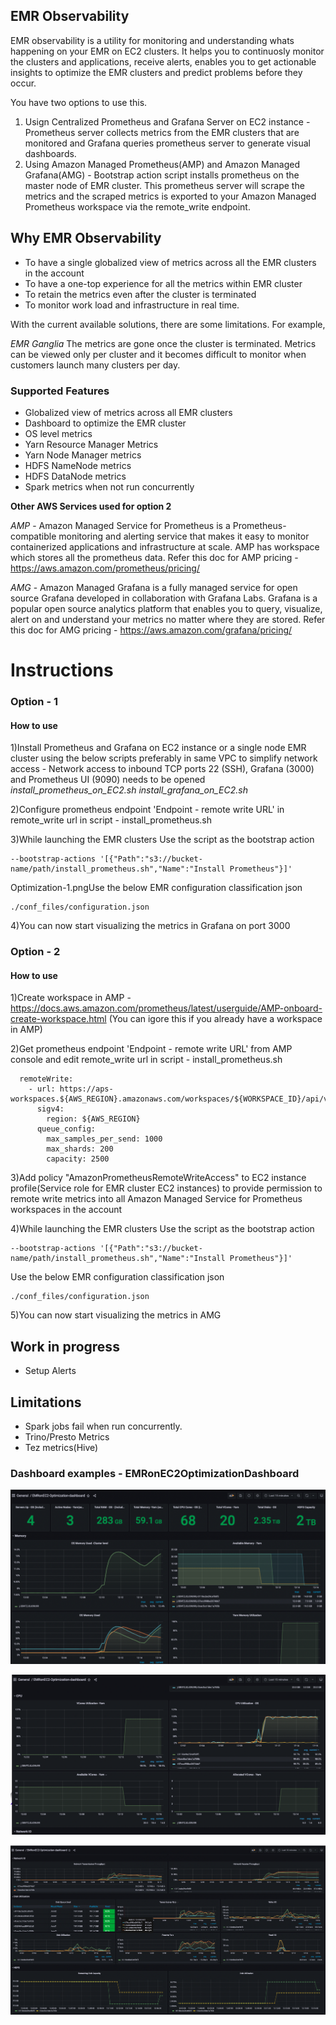 ## EMR Observability
 
EMR observability is a utility for monitoring and understanding whats happening on your EMR on EC2 clusters. It helps you to continuosly monitor the clusters and applications, receive alerts, enables you to get actionable insights to optimize the EMR clusters and predict problems before they occur.
 
You have two options to use this.
1) Usign Centralized Prometheus and Grafana Server on EC2 instance - Prometheus server collects metrics from the EMR clusters that are monitored and Grafana queries prometheus server to generate visual dashboards. 
2) Using Amazon Managed Prometheus(AMP) and Amazon Managed Grafana(AMG) - Bootstrap action script installs prometheus on the master node of EMR cluster. This prometheus server will scrape the metrics and the scraped metrics is exported to your Amazon Managed Prometheus workspace via the remote_write endpoint.
 
## Why EMR Observability
 
* To have a single globalized view of metrics across all the EMR clusters in the account
* To have a one-top experience for all the metrics within EMR cluster
* To retain the metrics even after the cluster is terminated
* To monitor work load and infrastructure in real time.
 
With the current available solutions, there are some limitations. For example,
 
*EMR Ganglia*
The metrics are gone once the cluster is terminated.
Metrics can be viewed only per cluster and it becomes difficult to monitor when customers launch many clusters per day.
 
### Supported Features
* Globalized view of metrics across all EMR clusters
* Dashboard to optimize the EMR cluster
* OS level metrics
* Yarn Resource Manager Metrics
* Yarn Node Manager metrics
* HDFS NameNode metrics
* HDFS DataNode metrics
* Spark metrics when not run concurrently
 
**Other AWS Services used for option 2**
 
*AMP* - Amazon Managed Service for Prometheus is a Prometheus-compatible monitoring and alerting service that makes it easy to monitor containerized applications and infrastructure at scale. AMP has workspace which stores all the prometheus data.
Refer this doc for AMP pricing - https://aws.amazon.com/prometheus/pricing/
 
*AMG* - Amazon Managed Grafana is a fully managed service for open source Grafana developed in collaboration with Grafana Labs. Grafana is a popular open source analytics platform that enables you to query, visualize, alert on and understand your metrics no matter where they are stored.
Refer this doc for AMG pricing - https://aws.amazon.com/grafana/pricing/
 
# Instructions
### Option - 1
#### How to use
1)Install Prometheus and Grafana on EC2 instance or a single node EMR cluster using the below scripts preferably in same VPC to simplify network access - Network access to inbound TCP ports 22 (SSH), Grafana (3000) and Prometheus UI (9090) needs to be opened
*install_prometheus_on_EC2.sh*
*install_grafana_on_EC2.sh*
 
2)Configure prometheus endpoint 'Endpoint - remote write URL' in remote_write url in script - install_prometheus.sh
 
3)While launching the EMR clusters
Use the script as the bootstrap action
```
--bootstrap-actions '[{"Path":"s3://bucket-name/path/install_prometheus.sh","Name":"Install Prometheus"}]'
```
Optimization-1.pngUse the below EMR configuration classification json
```
./conf_files/configuration.json
```
 
4)You can now start visualizing the metrics in Grafana on port 3000
 
 
### Option - 2
#### How to use
 
1)Create workspace in AMP - https://docs.aws.amazon.com/prometheus/latest/userguide/AMP-onboard-create-workspace.html (You can igore this if you already have a workspace in AMP)
 
2)Get prometheus endpoint 'Endpoint - remote write URL' from AMP console and edit remote_write url in script - install_prometheus.sh
```
  remoteWrite:
    - url: https://aps-workspaces.${AWS_REGION}.amazonaws.com/workspaces/${WORKSPACE_ID}/api/v1/remote_write
      sigv4:
        region: ${AWS_REGION}
      queue_config:
        max_samples_per_send: 1000
        max_shards: 200
        capacity: 2500
```
3)Add policy "AmazonPrometheusRemoteWriteAccess" to EC2 instance profile(Service role for EMR cluster EC2 instances) to provide permission to remote write metrics into all Amazon Managed Service for Prometheus workspaces in the account
 
4)While launching the EMR clusters
Use the script as the bootstrap action
```
--bootstrap-actions '[{"Path":"s3://bucket-name/path/install_prometheus.sh","Name":"Install Prometheus"}]'
```
Use the below EMR configuration classification json
```
./conf_files/configuration.json
```
5)You can now start visualizing the metrics in AMG
 
## Work in progress
* Setup Alerts
 
## Limitations
* Spark jobs fail when run concurrently. 
* Trino/Presto Metrics
* Tez metrics(Hive)
 
### Dashboard examples - EMRonEC2OptimizationDashboard
 
![Alt text](images/Optimization-1.png?raw=true "Optimization Dashboard - OS and Yarn memory utilization comparison for tuning")
 
![Alt text](images/Optimization-2.png?raw=true "Optimization Dashboard - OS and Yarn CPU utilization comparison for tuning")
 
![Alt text](images/Optimization-3.png?raw=true "Optimization Dashboard - IO, Disk and HDFS utilization for tuning")
 
 
 
 
